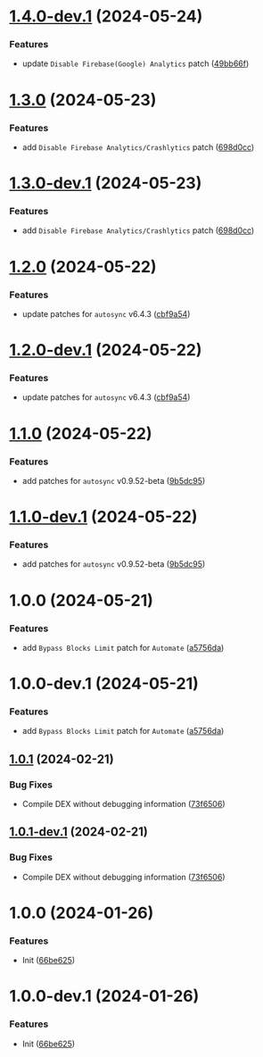 # [1.4.0-dev.1](https://github.com/BholeyKaBhakt/revanced-patches-xtra/compare/v1.3.0...v1.4.0-dev.1) (2024-05-24)


### Features

* update `Disable Firebase(Google) Analytics` patch ([49bb66f](https://github.com/BholeyKaBhakt/revanced-patches-xtra/commit/49bb66f13db69ec90504f234e803bac78585fb99))

# [1.3.0](https://github.com/BholeyKaBhakt/revanced-patches-xtra/compare/v1.2.0...v1.3.0) (2024-05-23)


### Features

* add `Disable Firebase Analytics/Crashlytics` patch ([698d0cc](https://github.com/BholeyKaBhakt/revanced-patches-xtra/commit/698d0ccbdebc34b7a35ada1e8298ff8142753fa9))

# [1.3.0-dev.1](https://github.com/BholeyKaBhakt/revanced-patches-xtra/compare/v1.2.0...v1.3.0-dev.1) (2024-05-23)


### Features

* add `Disable Firebase Analytics/Crashlytics` patch ([698d0cc](https://github.com/BholeyKaBhakt/revanced-patches-xtra/commit/698d0ccbdebc34b7a35ada1e8298ff8142753fa9))

# [1.2.0](https://github.com/BholeyKaBhakt/revanced-patches-xtra/compare/v1.1.0...v1.2.0) (2024-05-22)


### Features

* update patches for `autosync` v6.4.3 ([cbf9a54](https://github.com/BholeyKaBhakt/revanced-patches-xtra/commit/cbf9a54aae12e59eac74061a30cdc695666871e2))

# [1.2.0-dev.1](https://github.com/BholeyKaBhakt/revanced-patches-xtra/compare/v1.1.0...v1.2.0-dev.1) (2024-05-22)


### Features

* update patches for `autosync` v6.4.3 ([cbf9a54](https://github.com/BholeyKaBhakt/revanced-patches-xtra/commit/cbf9a54aae12e59eac74061a30cdc695666871e2))

# [1.1.0](https://github.com/BholeyKaBhakt/revanced-patches-xtra/compare/v1.0.0...v1.1.0) (2024-05-22)


### Features

* add patches for `autosync` v0.9.52-beta ([9b5dc95](https://github.com/BholeyKaBhakt/revanced-patches-xtra/commit/9b5dc9567fcb70277c5b38b4ccfc386bd2ed640d))

# [1.1.0-dev.1](https://github.com/BholeyKaBhakt/revanced-patches-xtra/compare/v1.0.0...v1.1.0-dev.1) (2024-05-22)


### Features

* add patches for `autosync` v0.9.52-beta ([9b5dc95](https://github.com/BholeyKaBhakt/revanced-patches-xtra/commit/9b5dc9567fcb70277c5b38b4ccfc386bd2ed640d))

# 1.0.0 (2024-05-21)


### Features

* add `Bypass Blocks Limit` patch for `Automate` ([a5756da](https://github.com/BholeyKaBhakt/revanced-patches-xtra/commit/a5756da5d4f122b16509c4e980ffabd4586ae75d))

# 1.0.0-dev.1 (2024-05-21)


### Features

* add `Bypass Blocks Limit` patch for `Automate` ([a5756da](https://github.com/BholeyKaBhakt/revanced-patches-xtra/commit/a5756da5d4f122b16509c4e980ffabd4586ae75d))

## [1.0.1](https://github.com/ReVanced/revanced-patches-template/compare/v1.0.0...v1.0.1) (2024-02-21)


### Bug Fixes

* Compile DEX without debugging information ([73f6506](https://github.com/ReVanced/revanced-patches-template/commit/73f6506bccc01e5622a6e19bedcf6d54d3f701c7))

## [1.0.1-dev.1](https://github.com/ReVanced/revanced-patches-template/compare/v1.0.0...v1.0.1-dev.1) (2024-02-21)


### Bug Fixes

* Compile DEX without debugging information ([73f6506](https://github.com/ReVanced/revanced-patches-template/commit/73f6506bccc01e5622a6e19bedcf6d54d3f701c7))

# 1.0.0 (2024-01-26)


### Features

* Init ([66be625](https://github.com/ReVanced/revanced-patches-template/commit/66be625f25ee2d678dac62a5bf4daa631284f8f6))

# 1.0.0-dev.1 (2024-01-26)


### Features

* Init ([66be625](https://github.com/ReVanced/revanced-patches-template/commit/66be625f25ee2d678dac62a5bf4daa631284f8f6))
